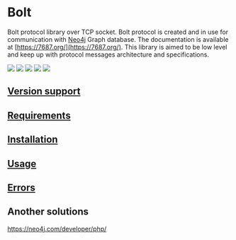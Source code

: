 # Bolt
Bolt protocol library over TCP socket. Bolt protocol is created and in use for communication with [Neo4j](https://neo4j.com/) Graph database. The documentation is available at [https://7687.org/](https://7687.org/). This library is aimed to be low level and keep up with protocol messages architecture and specifications.

![](https://img.shields.io/badge/phpunit-passed-success) ![](https://img.shields.io/github/stars/stefanak-michal/Bolt) ![](https://img.shields.io/packagist/dt/stefanak-michal/bolt) ![](https://img.shields.io/github/v/release/stefanak-michal/bolt) ![](https://img.shields.io/github/commits-since/stefanak-michal/bolt/latest)

## [Version support](https://github.com/stefanak-michal/Bolt/wiki/Version-support)
## [Requirements](https://github.com/stefanak-michal/Bolt/wiki/Requirements)
## [Installation](https://github.com/stefanak-michal/Bolt/wiki/Installation)
## [Usage](https://github.com/stefanak-michal/Bolt/wiki/Usage)
## [Errors](https://github.com/stefanak-michal/Bolt/wiki/Errors)

## Another solutions
https://neo4j.com/developer/php/
